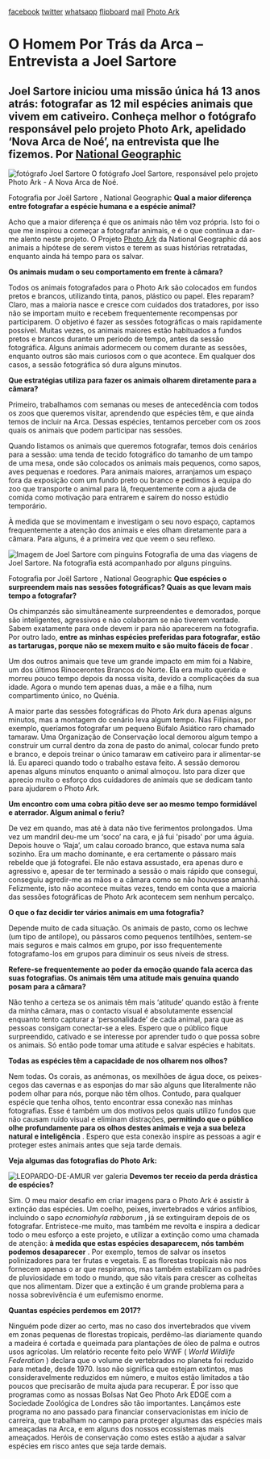 [facebook](https://www.facebook.com/sharer/sharer.php?u=https%3A%2F%2Fwww.natgeo.pt%2Fphoto-ark%2Fo-homem-por-tras-da-arca-entrevista-a-joel-sartore) [twitter](https://twitter.com/share?url=https%3A%2F%2Fwww.natgeo.pt%2Fphoto-ark%2Fo-homem-por-tras-da-arca-entrevista-a-joel-sartore&via=natgeo&text=O%20Homem%20Por%20Tr%C3%A1s%20da%20Arca%20%E2%80%93%20Entrevista%20a%20Joel%20Sartore) [whatsapp](https://web.whatsapp.com/send?text=https%3A%2F%2Fwww.natgeo.pt%2Fphoto-ark%2Fo-homem-por-tras-da-arca-entrevista-a-joel-sartore) [flipboard](https://share.flipboard.com/bookmarklet/popout?v=2&title=O%20Homem%20Por%20Tr%C3%A1s%20da%20Arca%20%E2%80%93%20Entrevista%20a%20Joel%20Sartore&url=https%3A%2F%2Fwww.natgeo.pt%2Fphoto-ark%2Fo-homem-por-tras-da-arca-entrevista-a-joel-sartore) [mail](mailto:?subject=NatGeo&body=https%3A%2F%2Fwww.natgeo.pt%2Fphoto-ark%2Fo-homem-por-tras-da-arca-entrevista-a-joel-sartore%20-%20O%20Homem%20Por%20Tr%C3%A1s%20da%20Arca%20%E2%80%93%20Entrevista%20a%20Joel%20Sartore) [Photo Ark](https://www.natgeo.pt/photoark) 
# O Homem Por Trás da Arca – Entrevista a Joel Sartore 
## Joel Sartore iniciou uma missão única há 13 anos atrás: fotografar as 12 mil espécies animais que vivem em cativeiro. Conheça melhor o fotógrafo responsável pelo projeto Photo Ark, apelidado ‘Nova Arca de Noé’, na entrevista que lhe fizemos. Por [National Geographic](https://www.natgeo.pt/autor/national-geographic) 
![fotógrafo Joel Sartore](img/files_styles_image_00_public_joel_0headshot_0_large.jpg, "fotógrafo Joel Sartore")
O fotógrafo Joel Sartore, responsável pelo projeto Photo Ark - A Nova Arca de Noé. 

Fotografia por Joël Sartore , National Geographic **Qual a maior diferença entre fotografar a espécie humana e a espécie animal?** 

Acho que a maior diferença é que os animais não têm voz própria. Isto foi o que me inspirou a começar a fotografar animais, e é o que continua a dar-me alento neste projeto. O Projeto [Photo Ark](https://www.natgeo.pt/photoark) da National Geographic dá aos animais a hipótese de serem vistos e terem as suas histórias retratadas, enquanto ainda há tempo para os salvar. 

**Os animais mudam o seu comportamento em frente à câmara?** 

Todos os animais fotografados para o Photo Ark são colocados em fundos pretos e brancos, utilizando tinta, panos, plástico ou papel. Eles reparam? Claro, mas a maioria nasce e cresce com cuidados dos tratadores, por isso não se importam muito e recebem frequentemente recompensas por participarem. O objetivo é fazer as sessões fotográficas o mais rapidamente possível. Muitas vezes, os animais maiores estão habituados a fundos pretos e brancos durante um período de tempo, antes da sessão fotográfica. Alguns animais adormecem ou comem durante as sessões, enquanto outros são mais curiosos com o que acontece. Em qualquer dos casos, a sessão fotográfica só dura alguns minutos. 

**Que estratégias utiliza para fazer os animais olharem diretamente para a câmara?** 

Primeiro, trabalhamos com semanas ou meses de antecedência com todos os zoos que queremos visitar, aprendendo que espécies têm, e que ainda temos de incluir na Arca. Dessas espécies, tentamos perceber com os zoos quais os animais que podem participar nas sessões. 

Quando listamos os animais que queremos fotografar, temos dois cenários para a sessão: uma tenda de tecido fotográfico do tamanho de um tampo de uma mesa, onde são colocados os animais mais pequenos, como sapos, aves pequenas e roedores. Para animais maiores, arranjamos um espaço fora da exposição com um fundo preto ou branco e pedimos à equipa do zoo que transporte o animal para lá, frequentemente com a ajuda de comida como motivação para entrarem e saírem do nosso estúdio temporário. 

À medida que se movimentam e investigam o seu novo espaço, captamos frequentemente a atenção dos animais e eles olham diretamente para a câmara. Para alguns, é a primeira vez que veem o seu reflexo. 

![Imagem de Joel Sartore com pinguins](img/files_styles_image_00_public_footer_image_x_00_0_large.jpg, "Imagem de Joel Sartore com pinguins")
Fotografia de uma das viagens de Joel Sartore. Na fotografia está acompanhado por alguns pinguins. 

Fotografia por Joël Sartore , National Geographic **Que espécies o surpreendem mais nas sessões fotográficas? Quais as que levam mais tempo a fotografar?** 

Os chimpanzés são simultâneamente surpreendentes e demorados, porque são inteligentes, agressivos e não colaboram se não tiverem vontade. Sabem exatamente para onde devem ir para não aparecerem na fotografia. Por outro lado, **entre as minhas espécies preferidas para fotografar, estão as tartarugas, porque não se mexem muito e são muito fáceis de focar** . 

Um dos outros animais que teve um grande impacto em mim foi a Nabire, um dos últimos Rinocerontes Brancos do Norte. Ela era muito querida e morreu pouco tempo depois da nossa visita, devido a complicações da sua idade. Agora o mundo tem apenas duas, a mãe e a filha, num compartimento único, no Quénia. 

A maior parte das sessões fotográficas do Photo Ark dura apenas alguns minutos, mas a montagem do cenário leva algum tempo. Nas Filipinas, por exemplo, queríamos fotografar um pequeno Búfalo Asiático raro chamado tamaraw. Uma Organização de Conservação local demorou algum tempo a construir um curral dentro da zona de pasto do animal, colocar fundo preto e branco, e depois treinar o único tamaraw em cativeiro para ir alimentar-se lá. Eu apareci quando todo o trabalho estava feito. A sessão demorou apenas alguns minutos enquanto o animal almoçou. Isto para dizer que aprecio muito o esforço dos cuidadores de animais que se dedicam tanto para ajudarem o Photo Ark. 

**Um encontro com uma cobra pitão deve ser ao mesmo tempo formidável e aterrador. Algum animal o feriu?** 

De vez em quando, mas até à data não tive ferimentos prolongados. Uma vez um mandril deu-me um ‘soco’ na cara, e já fui 'pisado' por uma águia. Depois houve o ‘Raja’, um calau coroado branco, que estava numa sala sozinho. Era um macho dominante, e era certamente o pássaro mais rebelde que já fotografei. Ele não estava assustado, era apenas duro e agressivo e, apesar de ter terminado a sessão o mais rápido que consegui, conseguiu agredir-me as mãos e a câmara como se não houvesse amanhã. Felizmente, isto não acontece muitas vezes, tendo em conta que a maioria das sessões fotográficas de Photo Ark acontecem sem nenhum percalço. 

**O que o faz decidir ter vários animais em uma fotografia?** 

Depende muito de cada situação. Os animais de pasto, como os lechwe (um tipo de antílope), ou pássaros como pequenos tentilhões, sentem-se mais seguros e mais calmos em grupo, por isso frequentemente fotografamo-los em grupos para diminuir os seus níveis de stress. 

**Refere-se frequentemente ao poder da emoção quando fala acerca das suas fotografias. Os animais têm uma atitude mais genuína quando posam para a câmara?** 

Não tenho a certeza se os animais têm mais ‘atitude’ quando estão à frente da minha câmara, mas o contacto visual é absolutamente essencial enquanto tento capturar a ‘personalidade’ de cada animal, para que as pessoas consigam conectar-se a eles. Espero que o público fique surpreendido, cativado e se interesse por aprender tudo o que possa sobre os animais. Só então pode tomar uma atitude e salvar espécies e habitats. 

**Todas as espécies têm a capacidade de nos olharem nos olhos?** 

Nem todas. Os corais, as anémonas, os mexilhões de água doce, os peixes-cegos das cavernas e as esponjas do mar são alguns que literalmente não podem olhar para nós, porque não têm olhos. Contudo, para qualquer espécie que tenha olhos, tento encontrar essa conexão nas minhas fotografias. Esse é também um dos motivos pelos quais utilizo fundos que não causam ruído visual e eliminam distrações, **permitindo que o público olhe profundamente para os olhos destes animais e veja a sua beleza natural e inteligência** . Espero que esta conexão inspire as pessoas a agir e proteger estes animais antes que seja tarde demais. 

**Veja algumas das fotografias do Photo Ark:** 

![LEOPARDO-DE-AMUR](img/files_styles_image_00_public.jpg, "LEOPARDO-DE-AMUR")
ver galeria **Devemos ter receio da perda drástica de espécies?** 

Sim. O meu maior desafio em criar imagens para o Photo Ark é assistir à extinção das espécies. Um coelho, peixes, invertebrados e vários anfíbios, incluindo o sapo _ecnomiohyla rabborum_ , já se extinguiram depois de os fotografar. Entristece-me muito, mas também me revolta e inspira a dedicar todo o meu esforço a este projeto, e utilizar a extinção como uma chamada de atenção: **à medida que estas espécies desaparecem, nós também podemos desaparecer** . Por exemplo, temos de salvar os insetos polinizadores para ter frutas e vegetais. E as florestas tropicais não nos fornecem apenas o ar que respiramos, mas também estabilizam os padrões de pluviosidade em todo o mundo, que são vitais para crescer as colheitas que nos alimentam. Dizer que a extinção é um grande problema para a nossa sobrevivência é um eufemismo enorme. 

**Quantas espécies perdemos em 2017?** 

Ninguém pode dizer ao certo, mas no caso dos invertebrados que vivem em zonas pequenas de florestas tropicais, perdêmo-las diariamente quando a madeira é cortada e queimada para plantações de óleo de palma e outros usos agrícolas. Um relatório recente feito pelo WWF ( _World Wildlife Federation_ ) declara que o volume de vertebrados no planeta foi reduzido para metade, desde 1970. Isso não significa que estejam extintos, mas consideravelmente reduzidos em número, e muitos estão limitados a tão poucos que precisarão de muita ajuda para recuperar. É por isso que programas como as nossas Bolsas Nat Geo Photo Ark EDGE com a Sociedade Zoológica de Londres são tão importantes. Lançámos este programa no ano passado para financiar conservacionistas em início de carreira, que trabalham no campo para proteger algumas das espécies mais ameaçadas na Arca, e em alguns dos nossos ecossistemas mais ameaçados. Heróis de conservação como estes estão a ajudar a salvar espécies em risco antes que seja tarde demais. 

